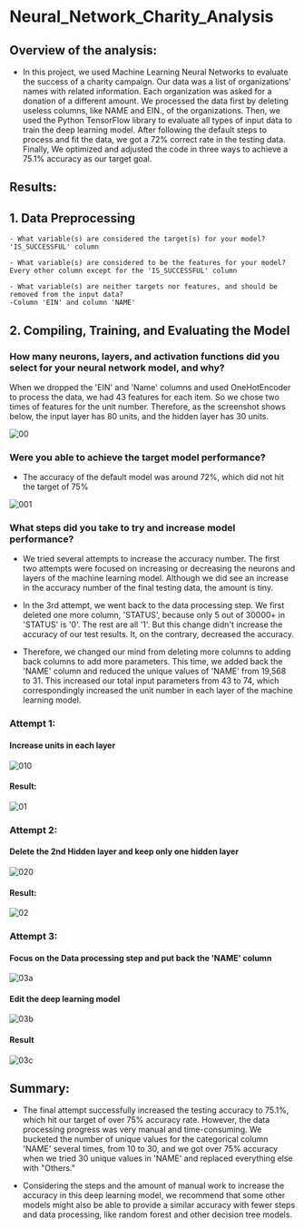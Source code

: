 # Neural_Network_Charity_Analysis

## Overview of the analysis: 

- In this project, we used Machine Learning Neural Networks to evaluate the success of a charity campaign. Our data was a list of organizations' names with related information. Each organization was asked for a donation of a different amount. We processed the data first by deleting useless columns, like NAME and EIN., of the organizations. Then, we used the Python TensorFlow library to evaluate all types of input data to train the deep learning model. After following the default steps to process and fit the data, we got a 72% correct rate in the testing data. Finally, We optimized and adjusted the code in three ways to achieve a 75.1% accuracy as our target goal.

## Results: 

## 1. Data Preprocessing
    - What variable(s) are considered the target(s) for your model?
    'IS_SUCCESSFUL' column

    - What variable(s) are considered to be the features for your model?
    Every other column except for the 'IS_SUCCESSFUL' column

    - What variable(s) are neither targets nor features, and should be removed from the input data?
    -Column 'EIN' and column 'NAME'

## 2. Compiling, Training, and Evaluating the Model
### How many neurons, layers, and activation functions did you select for your neural network model, and why?
    
When we dropped the 'EIN' and 'Name' columns and used OneHotEncoder to process the data, we had 43 features for each item. So we chose two times of features for the unit number. Therefore, as the screenshot shows below, the input layer has 80 units, and the hidden layer has 30 units.

![00](Images/D2.png)

### Were you able to achieve the target model performance?

- The accuracy of the default model was around 72%, which did not hit the target of 75%

![001](Images/Deliverable_2.png)

### What steps did you take to try and increase model performance?
- We tried several attempts to increase the accuracy number. The first two attempts were focused on increasing or decreasing the neurons and layers of the machine learning model. Although we did see an increase in the accuracy number of the final testing data, the amount is tiny.

- In the 3rd attempt, we went back to the data processing step. We first deleted one more column, 'STATUS', because only 5 out of 30000+ in 'STATUS' is '0'. The rest are all '1'. But this change didn't increase the accuracy of our test results. It, on the contrary, decreased the accuracy. 

- Therefore, we changed our mind from deleting more columns to adding back columns to add more parameters. This time, we added back the 'NAME' column and reduced the unique values of 'NAME' from 19,568 to 31. This increased our total input parameters from 43 to 74, which correspondingly increased the unit number in each layer of the machine learning model. 

### Attempt 1: 
#### Increase units in each layer

![010](Images/Attempt1_addmoreneurons.png)

#### Result:

![01](Images/Attempt1_result.png)


### Attempt 2: 
#### Delete the 2nd Hidden layer and keep only one hidden layer

![020](Images/attempt_2.png)

#### Result:

![02](Images/attempt2_result.png)

### Attempt 3:
#### Focus on the Data processing step and put back the 'NAME' column

![03a](Images/3rdAttempt-Name.png)

#### Edit the deep learning model

![03b](Images/3rdAttempt-ParaNo.png)

#### Result

![03c](Images/3rdAttempt_result.png)


## Summary: 

- The final attempt successfully increased the testing accuracy to 75.1%, which hit our target of over 75% accuracy rate. However, the data processing progress was very manual and time-consuming. We bucketed the number of unique values for the categorical column 'NAME' several times, from 10 to 30, and we got over 75% accuracy when we tried 30 unique values in 'NAME' and replaced everything else with "Others."

- Considering the steps and the amount of manual work to increase the accuracy in this deep learning model, we recommend that some other models might also be able to provide a similar accuracy with fewer steps and data processing, like random forest and other decision tree models.

